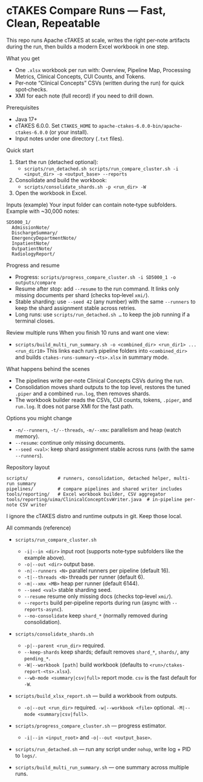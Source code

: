 # cTAKES Compare Runs — Fast, Clean, Repeatable

This repo runs Apache cTAKES at scale, writes the right per‑note artifacts during the run, then builds a modern Excel workbook in one step.

What you get
- One `.xlsx` workbook per run with: Overview, Pipeline Map, Processing Metrics, Clinical Concepts, CUI Counts, and Tokens.
- Per‑note “Clinical Concepts” CSVs (written during the run) for quick spot‑checks.
- XMI for each note (full record) if you need to drill down.

Prerequisites
- Java 17+
- cTAKES 6.0.0. Set `CTAKES_HOME` to `apache-ctakes-6.0.0-bin/apache-ctakes-6.0.0` (or your install).
- Input notes under one directory (`.txt` files).

Quick start
1) Start the run (detached optional):
   - `scripts/run_detached.sh scripts/run_compare_cluster.sh -i <input_dir> -o <output_base> --reports`
2) Consolidate and build the workbook:
   - `scripts/consolidate_shards.sh -p <run_dir> -W`
3) Open the workbook in Excel.

Inputs (example)
Your input folder can contain note‑type subfolders. Example with ~30,000 notes:

```
SD5000_1/
  AdmissionNote/
  DischargeSummary/
  EmergencyDepartmentNote/
  InpatientNote/
  OutpatientNote/
  RadiologyReport/
```

Progress and resume
- Progress: `scripts/progress_compare_cluster.sh -i SD5000_1 -o outputs/compare`
- Resume after stop: add `--resume` to the run command. It links only missing documents per shard (checks top‑level `xmi/`).
- Stable sharding: use `--seed 42` (any number) with the same `--runners` to keep the shard assignment stable across retries.
- Long runs: use `scripts/run_detached.sh …` to keep the job running if a terminal closes.

Review multiple runs
When you finish 10 runs and want one view:
- `scripts/build_multi_run_summary.sh -o <combined_dir> <run_dir1> ... <run_dir10>`
This links each run’s pipeline folders into `<combined_dir>` and builds `ctakes-runs-summary-<ts>.xlsx` in summary mode.

What happens behind the scenes
- The pipelines write per‑note Clinical Concepts CSVs during the run.
- Consolidation moves shard outputs to the top level, restores the tuned `.piper` and a combined `run.log`, then removes shards.
- The workbook builder reads the CSVs, CUI counts, tokens, `.piper`, and `run.log`. It does not parse XMI for the fast path.

Options you might change
- `-n/--runners`, `-t/--threads`, `-m/--xmx`: parallelism and heap (watch memory).
- `--resume`: continue only missing documents.
- `--seed <val>`: keep shard assignment stable across runs (with the same `--runners`).

Repository layout
```
scripts/           # runners, consolidation, detached helper, multi-run summary
pipelines/         # compare pipelines and shared writer includes
tools/reporting/   # Excel workbook builder, CSV aggregator
tools/reporting/uima/ClinicalConceptCsvWriter.java  # in-pipeline per-note CSV writer
```

I ignore the cTAKES distro and runtime outputs in git. Keep those local.

All commands (reference)
- `scripts/run_compare_cluster.sh`
  - `-i|--in <dir>` input root (supports note‑type subfolders like the example above).
  - `-o|--out <dir>` output base.
  - `-n|--runners <N>` parallel runners per pipeline (default 16).
  - `-t|--threads <N>` threads per runner (default 6).
  - `-m|--xmx <MB>` heap per runner (default 6144).
  - `--seed <val>` stable sharding seed.
  - `--resume` resume only missing docs (checks top‑level `xmi/`).
  - `--reports` build per‑pipeline reports during run (async with `--reports-async`).
  - `--no-consolidate` keep `shard_*` (normally removed during consolidation).

- `scripts/consolidate_shards.sh`
  - `-p|--parent <run_dir>` required.
  - `--keep-shards` keep shards; default removes `shard_*`, `shards/`, any `pending_*`.
  - `-W|--workbook [path]` build workbook (defaults to `<run>/ctakes-report-<ts>.xlsx`).
  - `--wb-mode <summary|csv|full>` report mode. `csv` is the fast default for `-W`.

- `scripts/build_xlsx_report.sh`  — build a workbook from outputs.
  - `-o|--out <run_dir>` required. `-w|--workbook <file>` optional. `-M|--mode <summary|csv|full>`.

- `scripts/progress_compare_cluster.sh` — progress estimator.
  - `-i|--in <input_root>` and `-o|--out <output_base>`.

- `scripts/run_detached.sh` — run any script under `nohup`, write log + PID to `logs/`.

- `scripts/build_multi_run_summary.sh` — one summary across multiple runs.
